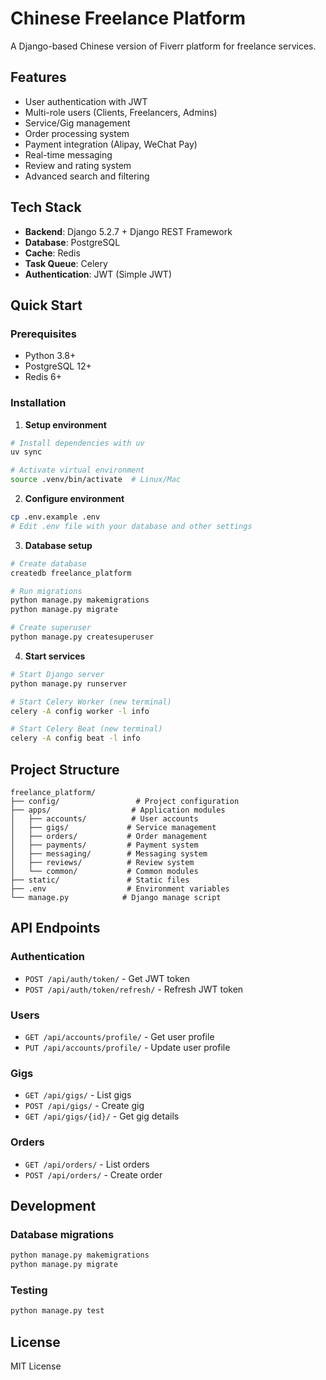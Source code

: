 # Chinese Freelance Platform

A Django-based Chinese version of Fiverr platform for freelance services.

## Features

- User authentication with JWT
- Multi-role users (Clients, Freelancers, Admins)
- Service/Gig management
- Order processing system
- Payment integration (Alipay, WeChat Pay)
- Real-time messaging
- Review and rating system
- Advanced search and filtering

## Tech Stack

- **Backend**: Django 5.2.7 + Django REST Framework
- **Database**: PostgreSQL
- **Cache**: Redis
- **Task Queue**: Celery
- **Authentication**: JWT (Simple JWT)

## Quick Start

### Prerequisites

- Python 3.8+
- PostgreSQL 12+
- Redis 6+

### Installation

1. **Setup environment**
```bash
# Install dependencies with uv
uv sync

# Activate virtual environment
source .venv/bin/activate  # Linux/Mac
```

2. **Configure environment**
```bash
cp .env.example .env
# Edit .env file with your database and other settings
```

3. **Database setup**
```bash
# Create database
createdb freelance_platform

# Run migrations
python manage.py makemigrations
python manage.py migrate

# Create superuser
python manage.py createsuperuser
```

4. **Start services**
```bash
# Start Django server
python manage.py runserver

# Start Celery Worker (new terminal)
celery -A config worker -l info

# Start Celery Beat (new terminal)
celery -A config beat -l info
```

## Project Structure

```
freelance_platform/
├── config/                 # Project configuration
├── apps/                  # Application modules
│   ├── accounts/          # User accounts
│   ├── gigs/             # Service management
│   ├── orders/           # Order management
│   ├── payments/         # Payment system
│   ├── messaging/        # Messaging system
│   ├── reviews/          # Review system
│   └── common/           # Common modules
├── static/               # Static files
├── .env                  # Environment variables
└── manage.py            # Django manage script
```

## API Endpoints

### Authentication
- `POST /api/auth/token/` - Get JWT token
- `POST /api/auth/token/refresh/` - Refresh JWT token

### Users
- `GET /api/accounts/profile/` - Get user profile
- `PUT /api/accounts/profile/` - Update user profile

### Gigs
- `GET /api/gigs/` - List gigs
- `POST /api/gigs/` - Create gig
- `GET /api/gigs/{id}/` - Get gig details

### Orders
- `GET /api/orders/` - List orders
- `POST /api/orders/` - Create order

## Development

### Database migrations
```bash
python manage.py makemigrations
python manage.py migrate
```

### Testing
```bash
python manage.py test
```

## License

MIT License
